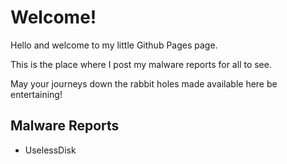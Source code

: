 # Welcome!

Hello and welcome to my little Github Pages page.

This is the place where I post my malware reports for all to see.

May your journeys down the rabbit holes made available here be entertaining!

## Malware Reports

* UselessDisk
